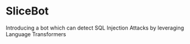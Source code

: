 # SliceBot
Introducing a bot which can detect SQL Injection Attacks by leveraging Language Transformers

